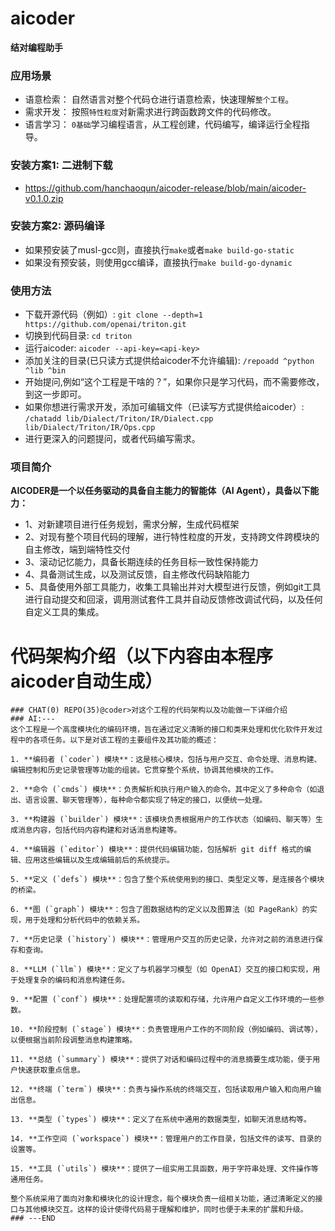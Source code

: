 # aicoder

**结对编程助手**

### 应用场景

- 语意检索： 自然语言对整个代码仓进行语意检索，快速理解`整个工程`。
- 需求开发： 按照`特性粒度`对新需求进行跨函数跨文件的代码修改。
- 语言学习： `0基础`学习编程语言，从工程创建，代码编写，编译运行全程指导。 

### 安装方案1: 二进制下载

- https://github.com/hanchaoqun/aicoder-release/blob/main/aicoder-v0.1.0.zip

### 安装方案2: 源码编译
- 如果预安装了musl-gcc则，直接执行`make`或者`make build-go-static`
- 如果没有预安装，则使用gcc编译，直接执行`make build-go-dynamic`

### 使用方法

- 下载开源代码（例如）: `git clone --depth=1 https://github.com/openai/triton.git`
- 切换到代码目录: `cd triton`
- 运行aicoder: `aicoder --api-key=<api-key>`
- 添加关注的目录(已只读方式提供给aicoder不允许编辑): `/repoadd ^python ^lib ^bin`
- 开始提问,例如“这个工程是干啥的？”，如果你只是学习代码，而不需要修改，到这一步即可。
- 如果你想进行需求开发，添加可编辑文件（已读写方式提供给aicoder）: `/chatadd lib/Dialect/Triton/IR/Dialect.cpp lib/Dialect/Triton/IR/Ops.cpp`
- 进行更深入的问题提问，或者代码编写需求。

### 项目简介
**AICODER是一个以任务驱动的具备自主能力的智能体（AI Agent），具备以下能力：**
- 1、对新建项目进行任务规划，需求分解，生成代码框架
- 2、对现有整个项目代码的理解，进行特性粒度的开发，支持跨文件跨模块的自主修改，端到端特性交付
- 3、滚动记忆能力，具备长期连续的任务目标一致性保持能力
- 4、具备测试生成，以及测试反馈，自主修改代码缺陷能力
- 5、具备使用外部工具能力，收集工具输出并对大模型进行反馈，例如git工具进行自动提交和回滚，调用测试套件工具并自动反馈修改调试代码，以及任何自定义工具的集成。

# 代码架构介绍（以下内容由本程序aicoder自动生成）

```
### CHAT(0) REPO(35)@coder>对这个工程的代码架构以及功能做一下详细介绍
### AI:---
这个工程是一个高度模块化的编码环境，旨在通过定义清晰的接口和类来处理和优化软件开发过程中的各项任务。以下是对该工程的主要组件及其功能的概述：

1. **编码者 (`coder`) 模块**：这是核心模块，包括与用户交互、命令处理、消息构建、编辑控制和历史记录管理等功能的组装。它贯穿整个系统，协调其他模块的工作。

2. **命令 (`cmds`) 模块**：负责解析和执行用户输入的命令。其中定义了多种命令（如退出、语言设置、聊天管理等），每种命令都实现了特定的接口，以便统一处理。

3. **构建器 (`builder`) 模块**：该模块负责根据用户的工作状态（如编码、聊天等）生成消息内容，包括代码内容构建和对话消息构建等。

4. **编辑器 (`editor`) 模块**：提供代码编辑功能，包括解析 git diff 格式的编辑、应用这些编辑以及生成编辑前后的系统提示。

5. **定义 (`defs`) 模块**：包含了整个系统使用到的接口、类型定义等，是连接各个模块的桥梁。

6. **图 (`graph`) 模块**：包含了图数据结构的定义以及图算法（如 PageRank）的实现，用于处理和分析代码中的依赖关系。

7. **历史记录 (`history`) 模块**：管理用户交互的历史记录，允许对之前的消息进行保存和查询。

8. **LLM (`llm`) 模块**：定义了与机器学习模型（如 OpenAI）交互的接口和实现，用于处理复杂的编码和消息构建任务。

9. **配置 (`conf`) 模块**：处理配置项的读取和存储，允许用户自定义工作环境的一些参数。

10. **阶段控制 (`stage`) 模块**：负责管理用户工作的不同阶段（例如编码、调试等），以便根据当前阶段调整消息构建策略。

11. **总结 (`summary`) 模块**：提供了对话和编码过程中的消息摘要生成功能，便于用户快速获取重点信息。

12. **终端 (`term`) 模块**：负责与操作系统的终端交互，包括读取用户输入和向用户输出信息。

13. **类型 (`types`) 模块**：定义了在系统中通用的数据类型，如聊天消息结构等。

14. **工作空间 (`workspace`) 模块**：管理用户的工作目录，包括文件的读写、目录的设置等。

15. **工具 (`utils`) 模块**：提供了一组实用工具函数，用于字符串处理、文件操作等通用任务。

整个系统采用了面向对象和模块化的设计理念，每个模块负责一组相关功能，通过清晰定义的接口与其他模块交互。这样的设计使得代码易于理解和维护，同时也便于未来的扩展和升级。
### ---END
```

